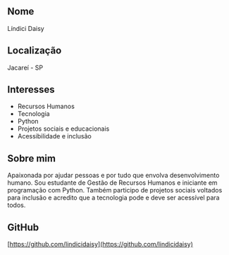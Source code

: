 ## Nome

Líndici Daisy

## Localização

Jacareí - SP

## Interesses

- Recursos Humanos  
- Tecnologia  
- Python  
- Projetos sociais e educacionais  
- Acessibilidade e inclusão

## Sobre mim

Apaixonada por ajudar pessoas e por tudo que envolva desenvolvimento humano. Sou estudante de Gestão de Recursos Humanos e iniciante em programação com Python. Também participo de projetos sociais voltados para inclusão e acredito que a tecnologia pode e deve ser acessível para todos.

## GitHub

[https://github.com/lindicidaisy](https://github.com/lindicidaisy)
